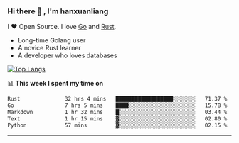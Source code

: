 ### Hi there 👋 , I'm hanxuanliang

<!--
**hanxuanliang/hanxuanliang** is a ✨ _special_ ✨ repository because its `README.md` (this file) appears on your GitHub profile.

Here are some ideas to get you started:

- 🔭 I’m currently working on ...
- 🌱 I’m currently learning ...
- 👯 I’m looking to collaborate on ...
- 🤔 I’m looking for help with ...
- 💬 Ask me about ...
- 📫 How to reach me: ...
- 😄 Pronouns: ...
- ⚡ Fun fact: ...
-->
I ❤ Open Source. I love [Go](https://golang.org) and [Rust](https://www.rust-lang.org/zh-CN/).

* Long-time Golang user
* A novice Rust learner
* A developer who loves databases

[![Top Langs](https://github-readme-stats.vercel.app/api?username=hanxuanliang&show_icons=true&count_private=true&line_height=40)](https://github.com/anuraghazra/github-readme-stats)

📊 **This week I spent my time on**
<!--START_SECTION:waka-->

```txt
Rust              32 hrs 4 mins   ██████████████████░░░░░░░   71.37 %
Go                7 hrs 5 mins    ████░░░░░░░░░░░░░░░░░░░░░   15.78 %
Markdown          1 hr 32 mins    █░░░░░░░░░░░░░░░░░░░░░░░░   03.44 %
Text              1 hr 15 mins    ▓░░░░░░░░░░░░░░░░░░░░░░░░   02.80 %
Python            57 mins         ▓░░░░░░░░░░░░░░░░░░░░░░░░   02.15 %
```

<!--END_SECTION:waka-->

***
